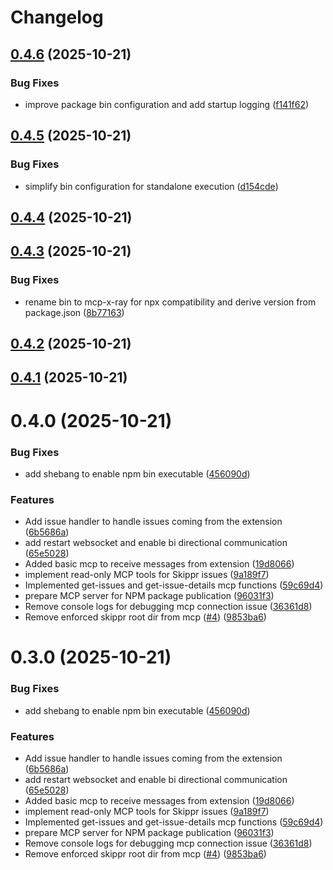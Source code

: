 # Changelog

## [0.4.6](https://github.com/skippr-hq/mcp-x-ray/compare/v0.4.5...v0.4.6) (2025-10-21)


### Bug Fixes

* improve package bin configuration and add startup logging ([f141f62](https://github.com/skippr-hq/mcp-x-ray/commit/f141f628a25507134d521235ad41e5275e7fbe4c))

## [0.4.5](https://github.com/skippr-hq/mcp-x-ray/compare/v0.4.4...v0.4.5) (2025-10-21)


### Bug Fixes

* simplify bin configuration for standalone execution ([d154cde](https://github.com/skippr-hq/mcp-x-ray/commit/d154cdeb5064a050f89f18d3b05d37b19b11b40f))

## [0.4.4](https://github.com/skippr-hq/mcp-x-ray/compare/v0.4.3...v0.4.4) (2025-10-21)

## [0.4.3](https://github.com/skippr-hq/mcp-x-ray/compare/v0.4.2...v0.4.3) (2025-10-21)


### Bug Fixes

* rename bin to mcp-x-ray for npx compatibility and derive version from package.json ([8b77163](https://github.com/skippr-hq/mcp-x-ray/commit/8b771630589496bcdbb7766f2a02acf04311079f))

## [0.4.2](https://github.com/skippr-hq/mcp-x-ray/compare/v0.4.1...v0.4.2) (2025-10-21)

## [0.4.1](https://github.com/skippr-hq/mcp-x-ray/compare/v0.4.0...v0.4.1) (2025-10-21)

# 0.4.0 (2025-10-21)


### Bug Fixes

* add shebang to enable npm bin executable ([456090d](https://github.com/skippr-hq/mcp-x-ray/commit/456090dc84b8189259ad6f86821acfd2fe360a8f))


### Features

* Add issue handler to handle issues coming from the extension ([6b5686a](https://github.com/skippr-hq/mcp-x-ray/commit/6b5686a422631774ceb2622ac63844ff97ecbf27))
* add restart websocket and enable bi directional communication ([65e5028](https://github.com/skippr-hq/mcp-x-ray/commit/65e5028ac9e15df79ef1d8206615403c5c6619c5))
* Added basic mcp to receive messages from extension ([19d8066](https://github.com/skippr-hq/mcp-x-ray/commit/19d8066a47b1e68b47db8883ade88f9d6474fc6a))
* implement read-only MCP tools for Skippr issues ([9a189f7](https://github.com/skippr-hq/mcp-x-ray/commit/9a189f73cb920c2b8b85aa304eb64dddd8845cf8))
* Implemented get-issues and get-issue-details mcp functions ([59c69d4](https://github.com/skippr-hq/mcp-x-ray/commit/59c69d4ef000c42bb548b7263568682e0e0896ba))
* prepare MCP server for NPM package publication ([96031f3](https://github.com/skippr-hq/mcp-x-ray/commit/96031f35e0d3773cbf0a4331b87081eb8285a5ce))
* Remove console logs for debugging mcp connection issue ([36361d8](https://github.com/skippr-hq/mcp-x-ray/commit/36361d84a71de310ccc6fa17f4a3f799b5330fe4))
* Remove enforced skippr root dir from mcp ([#4](https://github.com/skippr-hq/mcp-x-ray/issues/4)) ([9853ba6](https://github.com/skippr-hq/mcp-x-ray/commit/9853ba68f2bd3e19dea109dbd73d61758bf67158))

# 0.3.0 (2025-10-21)

### Bug Fixes

* add shebang to enable npm bin executable ([456090d](https://github.com/skippr-hq/mcp-x-ray/commit/456090dc84b8189259ad6f86821acfd2fe360a8f))

### Features

* Add issue handler to handle issues coming from the extension ([6b5686a](https://github.com/skippr-hq/mcp-x-ray/commit/6b5686a422631774ceb2622ac63844ff97ecbf27))
* add restart websocket and enable bi directional communication ([65e5028](https://github.com/skippr-hq/mcp-x-ray/commit/65e5028ac9e15df79ef1d8206615403c5c6619c5))
* Added basic mcp to receive messages from extension ([19d8066](https://github.com/skippr-hq/mcp-x-ray/commit/19d8066a47b1e68b47db8883ade88f9d6474fc6a))
* implement read-only MCP tools for Skippr issues ([9a189f7](https://github.com/skippr-hq/mcp-x-ray/commit/9a189f73cb920c2b8b85aa304eb64dddd8845cf8))
* Implemented get-issues and get-issue-details mcp functions ([59c69d4](https://github.com/skippr-hq/mcp-x-ray/commit/59c69d4ef000c42bb548b7263568682e0e0896ba))
* prepare MCP server for NPM package publication ([96031f3](https://github.com/skippr-hq/mcp-x-ray/commit/96031f35e0d3773cbf0a4331b87081eb8285a5ce))
* Remove console logs for debugging mcp connection issue ([36361d8](https://github.com/skippr-hq/mcp-x-ray/commit/36361d84a71de310ccc6fa17f4a3f799b5330fe4))
* Remove enforced skippr root dir from mcp ([#4](https://github.com/skippr-hq/mcp-x-ray/issues/4)) ([9853ba6](https://github.com/skippr-hq/mcp-x-ray/commit/9853ba68f2bd3e19dea109dbd73d61758bf67158))
